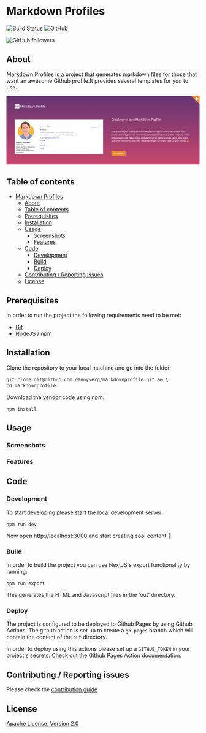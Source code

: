 # Markdown Profiles
[![Build Status](https://img.shields.io/endpoint.svg?url=https%3A%2F%2Factions-badge.atrox.dev%2Fdannyverp%2Fmarkdownprofile%2Fbadge%3Fref%3Dmaster&style=flat)](https://actions-badge.atrox.dev/dannyverp/markdownprofile/goto?ref=master)
[![GitHub](https://img.shields.io/github/license/dannyverp/markdownprofile?style=plastic)](LICENSE)

![GitHub followers](https://img.shields.io/github/followers/dannyverp?style=social)
## About

Markdown Profiles is a project that generates markdown files for those that want an awesome Github profile.It provides several templates for you to use.

[![Markdown Profiles Preview](public/img/pagepreview.png)](https://markdownprofile.com/)

## Table of contents

* [Markdown Profiles](#markdown-profiles)
  * [About](#about)
  * [Table of contents](#table-of-contents)
  * [Prerequisites](#prerequisites)
  * [Installation](#installation)
  * [Usage](#usage)
    * [Screenshots](#screenshots)
    * [Features](#features)
  * [Code](#code)
    * [Development](#development)
    * [Build](#build)
    * [Deploy](#deploy)
  * [Contributing / Reporting issues](#contributing--reporting-issues)
  * [License](#license)

## Prerequisites
In order to run the project the following requirements need to be met:
* [Git](https://git-scm.com/)
* [NodeJS / npm](https://nodejs.org/en/)

## Installation

Clone the repository to your local machine and go into the folder:

```shell script
git clone git@github.com:dannyverp/markdownprofile.git && \
cd markdownprofile
```

Download the vendor code using npm:

```shell script
npm install
```

## Usage

### Screenshots
### Features

## Code

### Development

To start developing please start the local development server:

```shell script
npm run dev
```

Now open http://localhost:3000 and start creating cool content 🚀

### Build

In order to build the project you can use NextJS's export functionality by running:

```
npm run export
```

This generates the HTML and Javascript files in the 'out' directory.

### Deploy

The project is configured to be deployed to Github Pages by using Github Actions. The github action is set up to create a `gh-pages` branch which will contain the content of the `out` directory.

In order to deploy using this actions please set up a `GITHUB_TOKEN` in your project's secrets. Check out the [Github Pages Action documentation](https://github.com/marketplace/actions/github-pages-action).

## Contributing / Reporting issues

Please check the [contribution guide](CONTRIBUTING.MD)

## License

[Apache License, Version 2.0](http://www.apache.org/licenses/LICENSE-2.0.html)